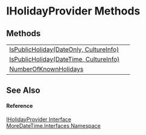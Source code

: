 # IHolidayProvider Methods




## Methods
<table>
<tr>
<td><a href="926e067f-6c86-ad87-b029-e4a27fad968d">IsPublicHoliday(DateOnly, CultureInfo)</a></td>
<td> </td></tr>
<tr>
<td><a href="d49a899e-fc40-0fcb-4fc7-9d376f4195d1">IsPublicHoliday(DateTime, CultureInfo)</a></td>
<td> </td></tr>
<tr>
<td><a href="cf5ca792-f60e-e29b-a673-5308712cb9f8">NumberOfKnownHolidays</a></td>
<td> </td></tr>
</table>

## See Also


#### Reference
<a href="518a2411-ca58-e755-0ca3-e2eec05ba9d7">IHolidayProvider Interface</a>  
<a href="ef345705-d0d8-5472-d7be-04b87d131a0e">MoreDateTime.Interfaces Namespace</a>  
